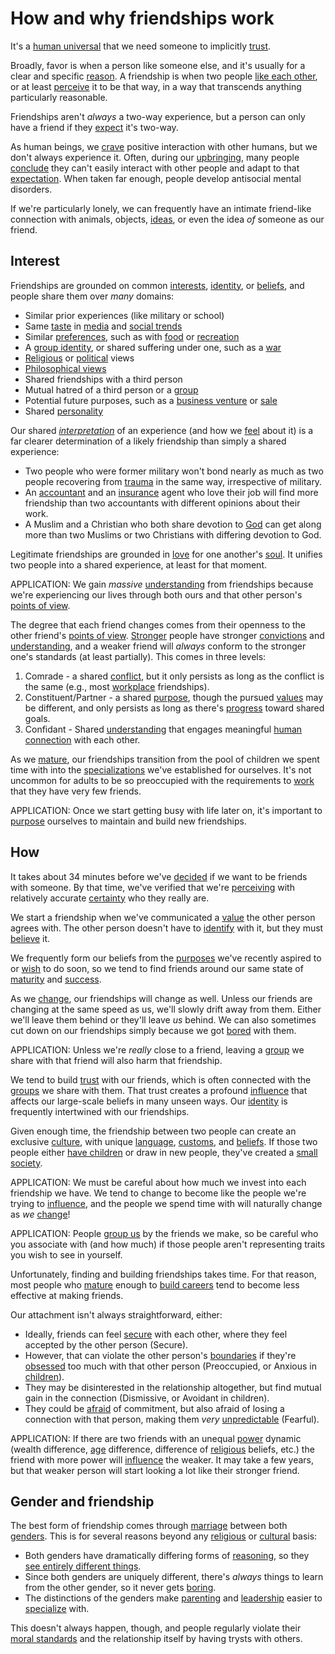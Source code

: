 
# How and why friendships work

It's a [human universal](humanity-universals.md) that we need someone to implicitly [trust](trust.md).

Broadly, favor is when a person like someone else, and it's usually for a clear and specific [reason](purpose.md). A friendship is when two people [like each other](people-4_friends.md), or at least [perceive](people-image-why.md) it to be that way, in a way that transcends anything particularly reasonable.

Friendships aren't *always* a two-way experience, but a person can only have a friend if they [expect](imagination.md) it's two-way.

As human beings, we [crave](purpose.md) positive interaction with other humans, but we don't always experience it. Often, during our [upbringing](people-family.md), many people [conclude](logic.md) they can't easily interact with other people and adapt to that [expectation](imagination.md). When taken far enough, people develop antisocial mental disorders.

If we're particularly lonely, we can frequently have an intimate friend-like connection with animals, objects, [ideas](values.md), or even the idea *of* someone as our friend.

## Interest

Friendships are grounded on common [interests](purpose.md), [identity](identity.md), or [beliefs](understanding-certainty.md), and people share them over *many* domains:

- Similar prior experiences (like military or school)
- Same [taste](values-quality.md) in [media](creations.md) and [social trends](trends.md)
- Similar [preferences](humanity.md), such as with [food](cooking.md) or [recreation](purpose.md)
- A [group identity](groups-member.md), or shared suffering under one, such as a [war](people-conflicts-war-why.md)
- [Religious](religion.md) or [political](groups-large.md) views
- [Philosophical views](philosophy.md)
- Shared friendships with a third person
- Mutual hatred of a third person or a [group](groups-member.md)
- Potential future purposes, such as a [business venture](socialrisk.md) or [sale](marketing.md)
- Shared [personality](personality.md)

Our shared *[interpretation](imagination.md)* of an experience (and how we [feel](mind-feelings.md) about it) is a far clearer determination of a likely friendship than simply a shared experience:

- Two people who were former military won't bond nearly as much as two people recovering from [trauma](hardship-ptsd.md) in the same way, irrespective of military.
- An [accountant](money-accounting.md) and an [insurance](money-insurance.md) agent who love their job will find more friendship than two accountants with different opinions about their work.
- A Muslim and a Christian who both share devotion to [God](religion.md) can get along more than two Muslims or two Christians with differing devotion to God.

Legitimate friendships are grounded in [love](people-love.md) for one another's [soul](humanity.md). It unifies two people into a shared experience, at least for that moment.

APPLICATION: We gain *massive* [understanding](understanding.md) from friendships because we're experiencing our lives through both ours and that other person's [points of view](people-image-why.md).

The degree that each friend changes comes from their openness to the other friend's [points of view](people-image-why.md). [Stronger](power.md) people have stronger [convictions](understanding-certainty.md) and [understanding](understanding.md), and a weaker friend will *always* conform to the stronger one's standards (at least partially). This comes in three levels:

1. Comrade - a shared [conflict](people-conflicts-why.md), but it only persists as long as the conflict is the same (e.g., most [workplace](jobs-1_why.md) friendships).
2. Constituent/Partner - a shared [purpose](purpose.md), though the pursued [values](values.md) may be different, and only persists as long as there's [progress](results.md) toward shared goals.
3. Confidant - Shared [understanding](understanding.md) that engages meaningful [human connection](humanity.md) with each other.

As we [mature](maturity.md), our friendships transition from the pool of children we spent time with into the [specializations](jobs-specialization.md) we've established for ourselves. It's not uncommon for adults to be so preoccupied with the requirements to [work](results.md) that they have very few friends.

APPLICATION: Once we start getting busy with life later on, it's important to [purpose](purpose.md) ourselves to maintain and build new friendships.

## How

It takes about 34 minutes before we've [decided](people-decisions.md) if we want to be friends with someone. By that time, we've verified that we're [perceiving](people-image-why.md) with relatively accurate [certainty](understanding-certainty.md) who they really are.

We start a friendship when we've communicated a [value](values.md) the other person agrees with. The other person doesn't have to [identify](identity.md) with it, but they must [believe](understanding-certainty.md) it.

We frequently form our beliefs from the [purposes](purpose.md) we've recently aspired to or [wish](imagination.md) to do soon, so we tend to find friends around our same state of [maturity](maturity.md) and [success](results.md).

As we [change](people-changes.md), our friendships will change as well. Unless our friends are changing at the same speed as us, we'll slowly drift away from them. Either we'll leave them behind or they'll leave *us* behind. We can also sometimes cut down on our friendships simply because we got [bored](purpose.md) with them.

APPLICATION: Unless we're *really* close to a friend, leaving a [group](groups-small.md) we share with that friend will also harm that friendship.

We tend to build [trust](trust.md) with our friends, which is often connected with the [groups](groups-member.md) we share with them. That trust creates a profound [influence](influence.md) that affects our large-scale beliefs in many unseen ways. Our [identity](identity.md) is frequently intertwined with our friendships.

Given enough time, the friendship between two people can create an exclusive [culture](people-culture.md), with unique [language](language.md), [customs](habits.md), and [beliefs](understanding-certainty.md). If those two people either [have children](people-family.md) or draw in new people, they've created a [small society](groups-small.md).

APPLICATION: We must be careful about how much we invest into each friendship we have. We tend to change to become like the people we're trying to [influence](influence.md), and the people we spend time with will naturally change as *we* [change](people-changes.md)!

APPLICATION: People [group us](people-image-why.md) by the friends we make, so be careful who you associate with (and how much) if those people aren't representing traits you wish to see in yourself.

Unfortunately, finding and building friendships takes time. For that reason, most people who [mature](maturity.md) enough to [build careers](jobs-specialization.md) tend to become less effective at making friends.

Our attachment isn't always straightforward, either:

- Ideally, friends can feel [secure](safety.md) with each other, where they feel accepted by the other person (Secure).
- However, that can violate the other person's [boundaries](people-boundaries-why.md) if they're [obsessed](addiction.md) too much with that other person (Preoccupied, or Anxious in [children](maturity.md)).
- They may be disinterested in the relationship altogether, but find mutual gain in the connection (Dismissive, or Avoidant in children).
- They could be [afraid](mind-feelings-fear.md) of commitment, but also afraid of losing a connection with that person, making them *very* [unpredictable](imagination.md) (Fearful).

APPLICATION: If there are two friends with an unequal [power](power.md) dynamic (wealth difference, [age](maturity.md) difference, difference of [religious](religion.md) beliefs, etc.) the friend with more power will [influence](influence.md) the weaker. It may take a few years, but that weaker person will start looking a lot like their stronger friend.

## Gender and friendship

The best form of friendship comes through [marriage](relationships-marriage.md) between both [genders](gender.md). This is for several reasons beyond any [religious](religion.md) or [cultural](people-culture.md) basis:

- Both genders have dramatically differing forms of [reasoning](logic.md), so they [see entirely different things](people-image-why.md).
- Since both genders are uniquely different, there's *always* things to learn from the other gender, so it never gets [boring](purpose.md).
- The distinctions of the genders make [parenting](people-family.md) and [leadership](groups-small.md) easier to [specialize](jobs-specialization.md) with.

This doesn't always happen, though, and people regularly violate their [moral standards](morality.md) and the relationship itself by having trysts with others.
